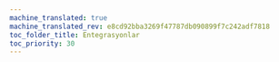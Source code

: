 ```yaml
---
machine_translated: true
machine_translated_rev: e8cd92bba3269f47787db090899f7c242adf7818
toc_folder_title: Entegrasyonlar
toc_priority: 30
---
```



